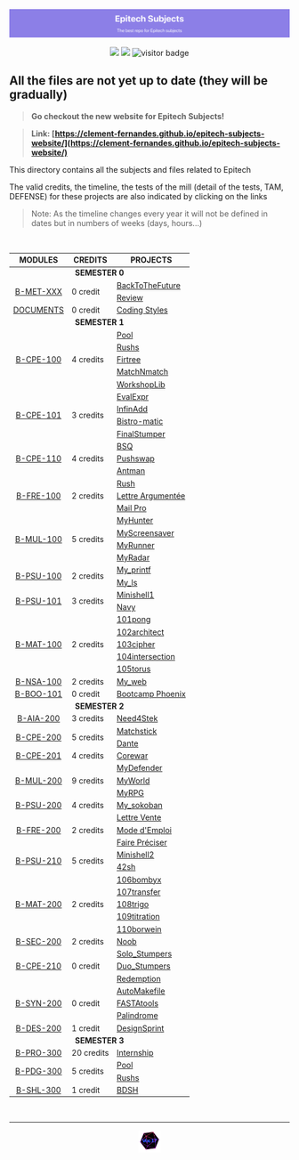 <img src="./bar.png">

<div align="center">

<img src="https://img.shields.io/badge/Github-Studio--17-06DFF9"> <img src="https://img.shields.io/badge/Release-v0.5beta-ff0000"> ![visitor badge](https://visitor-badge.glitch.me/badge?page_id=Studio-17.Epitech-Subjects)

</div>

## All the files are not yet up to date (they will be gradually)

>**Go checkout the new website for Epitech Subjects!**

>**Link: [https://clement-fernandes.github.io/epitech-subjects-website/](https://clement-fernandes.github.io/epitech-subjects-website/)**

This directory contains all the subjects and files related to Epitech

The valid credits, the timeline, the tests of the mill (detail of the tests, TAM, DEFENSE) for these projects are also indicated by clicking on the links

>Note: As the timeline changes every year it will not be defined in dates but in numbers of weeks (days, hours...)

<br>

<table align="center">
    <thead>
        <tr>
            <th>MODULES</th>
            <th>CREDITS</th>
            <th>PROJECTS</th>
        </tr>
    </thead>
    <tbody>
    <tr>
            <td colspan="3" align="center"><strong>SEMESTER 0</strong></td>
    </tr>
    <tr>
            <td rowspan="2" style="text-align: center;"><a href="https://github.com/Studio-17/Epitech-Subjects/tree/main/Semestre_0/B-MET-XXX">B-MET-XXX</a></td>
            <td rowspan="2" >0 credit</td>
            <td><a href="https://github.com/Studio-17/Epitech-Subjects/tree/main/Semestre_0/B-MET-XXX/BackToTheFuture">BackToTheFuture</a></td>
    </tr>
    <tr>
            <td><a href="https://github.com/Studio-17/Epitech-Subjects/tree/main/Semestre_0/B-MET-XXX/Review">Review</a></td>
        </tr>
        <tr>
            <td rowspan="1" style="text-align: center;"><a href="https://github.com/Studio-17/Epitech-Subjects/tree/main/Semestre_0/DOCUMENTS">DOCUMENTS</a></td>
            <td rowspan="1" >0 credit</td>
            <td><a href="https://github.com/Studio-17/Epitech-Subjects/tree/main/Semestre_0/DOCUMENTS/Coding_styles">Coding Styles</a></td>
    </tr>
    <tr>
            <td colspan="3" align="center"><strong>SEMESTER 1</strong></td>
    </tr>
        <tr>
            <td rowspan="5" style="text-align: center;"><a href="https://github.com/Studio-17/Epitech-Subjects/tree/main/Semestre_1/B-CPE-100">B-CPE-100</a></td>
            <td rowspan="5" >4 credits</td>
            <td><a href="https://github.com/Studio-17/Epitech-Subjects/tree/main/Semestre_1/B-CPE-100/Pool">Pool</a></td>
        </tr>
        <tr>
            <td><a href="https://github.com/Studio-17/Epitech-Subjects/tree/main/Semestre_1/B-CPE-100/Rushs">Rushs</a></td>
        </tr>
        <tr>
            <td><a href="https://github.com/Studio-17/Epitech-Subjects/tree/main/Semestre_1/B-CPE-100/Firtree">Firtree</a></td>
        </tr>
        <tr>
            <td><a href="https://github.com/Studio-17/Epitech-Subjects/tree/main/Semestre_1/B-CPE-100/MatchNmatch">MatchNmatch</a></td>
        </tr>
        <tr>
            <td><a href="https://github.com/Studio-17/Epitech-Subjects/tree/main/Semestre_1/B-CPE-100/WorkshopLib">WorkshopLib</a></td>
        </tr>
        <tr>
            <td rowspan="4" style="text-align: center;"><a href="https://github.com/Studio-17/Epitech-Subjects/tree/main/Semestre_1/B-CPE-101">B-CPE-101</a></td>
            <td rowspan="4" >3 credits</td>
            <td><a href="https://github.com/Studio-17/Epitech-Subjects/tree/main/Semestre_1/B-CPE-101/EvalExpr">EvalExpr</a></td>
        </tr>
        <tr>
            <td><a href="https://github.com/Studio-17/Epitech-Subjects/tree/main/Semestre_1/B-CPE-101/InfinAdd">InfinAdd</a></td>
        </tr>
        <tr>
            <td><a href="https://github.com/Studio-17/Epitech-Subjects/tree/main/Semestre_1/B-CPE-101/Bistro-matic">Bistro-matic</a></td>
        </tr>
        <tr>
            <td><a href="https://github.com/Studio-17/Epitech-Subjects/tree/main/Semestre_1/B-CPE-101/FinalStumper">FinalStumper</a></td>
        </tr>
        <tr>
            <td rowspan="3" style="text-align: center;"><a href="https://github.com/Studio-17/Epitech-Subjects/tree/main/Semestre_1/B-CPE-110">B-CPE-110</a></td>
            <td rowspan="3" >4 credits</td>
            <td><a href="https://github.com/Studio-17/Epitech-Subjects/tree/main/Semestre_1/B-CPE-110/BSQ">BSQ</a></td>
        </tr>
        <tr>
            <td><a href="https://github.com/Studio-17/Epitech-Subjects/tree/main/Semestre_1/B-CPE-110/Pushswap">Pushswap</a></td>
        </tr>
        <tr>
            <td><a href="https://github.com/Studio-17/Epitech-Subjects/tree/main/Semestre_1/B-CPE-110/Antman">Antman</a></td>
        </tr>
        <tr>
            <td rowspan="3" style="text-align: center;"><a href="https://github.com/Studio-17/Epitech-Subjects/tree/main/Semestre_1/B-FRE-100">B-FRE-100</a></td>
            <td rowspan="3" >2 credits</td>
            <td><a href="https://github.com/Studio-17/Epitech-Subjects/tree/main/Semestre_1/B-FRE-100/Rush">Rush</a></td>
        </tr>
        <tr>
            <td><a href="https://github.com/Studio-17/Epitech-Subjects/tree/main/Semestre_1/B-FRE-100">Lettre Argumentée</a></td>
        </tr>
        <tr>
            <td><a href="https://github.com/Studio-17/Epitech-Subjects/tree/main/Semestre_1/B-FRE-100">Mail Pro</a></td>
        </tr>
        <tr>
            <td rowspan="4" style="text-align: center;"><a href="https://github.com/Studio-17/Epitech-Subjects/tree/main/Semestre_1/B-MUL-100">B-MUL-100</a></td>
            <td rowspan="4" >5 credits</td>
            <td><a href="https://github.com/Studio-17/Epitech-Subjects/tree/main/Semestre_1/B-MUL-100/MyHunter">MyHunter</a></td>
        </tr>
        <tr>
            <td><a href="https://github.com/Studio-17/Epitech-Subjects/tree/main/Semestre_1/B-MUL-100/MyScreensaver">MyScreensaver</a></td>
        </tr>
        <tr>
            <td><a href="https://github.com/Studio-17/Epitech-Subjects/tree/main/Semestre_1/B-MUL-100/MyRunner">MyRunner</a></td>
        </tr>
        <tr>
            <td><a href="https://github.com/Studio-17/Epitech-Subjects/tree/main/Semestre_1/B-MUL-100/MyRadar">MyRadar</a></td>
        </tr>
        <tr>
            <td rowspan="2" style="text-align: center;"><a href="https://github.com/Studio-17/Epitech-Subjects/tree/main/Semestre_1/B-PSU-100">B-PSU-100</a></td>
            <td rowspan="2" >2 credits</td>
            <td><a href="https://github.com/Studio-17/Epitech-Subjects/tree/main/Semestre_1/B-PSU-100/My_printf">My_printf</a></td>
        </tr>
        <tr>
            <td><a href="https://github.com/Studio-17/Epitech-Subjects/tree/main/Semestre_1/B-PSU-100/My_ls">My_ls</a></td>
        </tr>
        <tr>
            <td rowspan="2" style="text-align: center;"><a href="https://github.com/Studio-17/Epitech-Subjects/tree/main/Semestre_1/B-PSU-101">B-PSU-101</a></td>
            <td rowspan="2" >3 credits</td>
            <td><a href="https://github.com/Studio-17/Epitech-Subjects/tree/main/Semestre_1/B-PSU-101/Minishell1">Minishell1</a></td>
        </tr>
        <tr>
            <td><a href="https://github.com/Studio-17/Epitech-Subjects/tree/main/Semestre_1/B-PSU-101/Navy">Navy</a></td>
        </tr>
        <tr>
            <td rowspan="5" style="text-align: center;"><a href="https://github.com/Studio-17/Epitech-Subjects/tree/main/Semestre_1/B-MAT-100">B-MAT-100</a></td>
            <td rowspan="5" >2 credits</td>
            <td><a href="https://github.com/Studio-17/Epitech-Subjects/tree/main/Semestre_1/B-MAT-100/101pong">101pong</a></td>
        </tr>
        <tr>
            <td><a href="https://github.com/Studio-17/Epitech-Subjects/tree/main/Semestre_1/B-MAT-100/102architect">102architect</a></td>
        </tr>
        <tr>
            <td><a href="https://github.com/Studio-17/Epitech-Subjects/tree/main/Semestre_1/B-MAT-100/103cipher">103cipher</a></td>
        </tr>
        <tr>
            <td><a href="https://github.com/Studio-17/Epitech-Subjects/tree/main/Semestre_1/B-MAT-100/104intersection">104intersection</a></td>
        </tr>
        <tr>
            <td><a href="https://github.com/Studio-17/Epitech-Subjects/tree/main/Semestre_1/B-MAT-100/105torus">105torus</a></td>
        </tr>
        <tr>
            <td rowspan="1" style="text-align: center;"><a href="https://github.com/Studio-17/Epitech-Subjects/tree/main/Semestre_1/B-NSA-100">B-NSA-100</a></td>
            <td rowspan="1" >2 credits</td>
            <td><a href="https://github.com/Studio-17/Epitech-Subjects/tree/main/Semestre_1/B-NSA-100/My_web">My_web</a></td>
        </tr>
        <tr>
            <td rowspan="1" style="text-align: center;"><a href="./Semestre_1/B-BOO-101">B-BOO-101</a></td>
            <td rowspan="1" >0 credit</td>
            <td><a href="https://github.com/Studio-17/Epitech-Subjects/tree/main/Semestre_1/B-BOO-101/Bootcamp_Phoenix">Bootcamp Phoenix</a></td>
        </tr>
        <tr>
            <td colspan="3" align="center"><strong>SEMESTER 2</strong></td>
        </tr>
        <tr>
            <td rowspan="1" style="text-align: center;"><a href="https://github.com/Studio-17/Epitech-Subjects/tree/main/Semestre_2/B-AIA-200">B-AIA-200</a></td>
            <td rowspan="1" >3 credits</td>
            <td><a href="https://github.com/Studio-17/Epitech-Subjects/tree/main/Semestre_2/B-AIA-200/Need4Stek">Need4Stek</a></td>
        </tr>
        <tr>
            <td rowspan="2" style="text-align: center;"><a href="https://github.com/Studio-17/Epitech-Subjects/tree/main/Semestre_2/B-CPE-200">B-CPE-200</a></td>
            <td rowspan="2" >5 credits</td>
            <td><a href="https://github.com/Studio-17/Epitech-Subjects/tree/main/Semestre_2/B-CPE-200/Matchstick">Matchstick</a></td>
        </tr>
        <tr>
            <td><a href="https://github.com/Studio-17/Epitech-Subjects/tree/main/Semestre_2/B-CPE-200/Dante">Dante</a></td>
        </tr>
        <tr>
            <td rowspan="1" style="text-align: center;"><a href="https://github.com/Studio-17/Epitech-Subjects/tree/main/Semestre_2/B-CPE-201">B-CPE-201</a></td>
            <td rowspan="1" >4 credits</td>
            <td><a href="https://github.com/Studio-17/Epitech-Subjects/tree/main/Semestre_2/B-CPE-201/Corewar">Corewar</a></td>
        </tr>
        <tr>
            <td rowspan="3" style="text-align: center;"><a href="https://github.com/Studio-17/Epitech-Subjects/tree/main/Semestre_2/B-MUL-200">B-MUL-200</a></td>
            <td rowspan="3" >9 credits</td>
            <td><a href="https://github.com/Studio-17/Epitech-Subjects/tree/main/Semestre_2/B-MUL-200/MyDefender">MyDefender</a></td>
        </tr>
        <tr>
            <td><a href="https://github.com/Studio-17/Epitech-Subjects/tree/main/Semestre_2/B-MUL-200/MyWorld">MyWorld</a></td>
        </tr>
        <tr>
            <td><a href="https://github.com/Studio-17/Epitech-Subjects/tree/main/Semestre_2/B-MUL-200/MyRPG">MyRPG</a></td>
        </tr>
        <tr>
            <td rowspan="1" style="text-align: center;"><a href="https://github.com/Studio-17/Epitech-Subjects/tree/main/Semestre_2/B-PSU-200">B-PSU-200</a></td>
            <td rowspan="1" >4 credits</td>
            <td><a href="https://github.com/Studio-17/Epitech-Subjects/tree/main/Semestre_2/B-PSU-200/My_sokoban">My_sokoban</a></td>
        </tr>
        <tr>
            <td rowspan="3" style="text-align: center;"><a href="https://github.com/Studio-17/Epitech-Subjects/tree/main/Semestre_2/B-FRE-200">B-FRE-200</a></td>
            <td rowspan="3" >2 credits</td>
            <td><a href="https://github.com/Studio-17/Epitech-Subjects/tree/main/Semestre_2/B-FRE-200/Lettre Vente">Lettre Vente</a></td>
        </tr>
        <tr>
            <td><a href="https://github.com/Studio-17/Epitech-Subjects/tree/main/Semestre_2/B-FRE-200/ModeEmploi">Mode d'Emploi</a></td>
        </tr>
        <tr>
            <td><a href="https://github.com/Studio-17/Epitech-Subjects/tree/main/Semestre_2/B-FRE-200/FairePréciser">Faire Préciser</a></td>
        </tr>
        <tr>
            <td rowspan="2" style="text-align: center;"><a href="https://github.com/Studio-17/Epitech-Subjects/tree/main/Semestre_2/B-PSU-210">B-PSU-210</a></td>
            <td rowspan="2" >5 credits</td>
            <td><a href="https://github.com/Studio-17/Epitech-Subjects/tree/main/Semestre_2/B-PSU-210/minishell2">Minishell2</a></td>
        </tr>
        <tr>
            <td><a href="https://github.com/Studio-17/Epitech-Subjects/tree/main/Semestre_2/B-PSU-210/42sh">42sh</a></td>
        </tr>
        <tr>
            <td rowspan="5" style="text-align: center;"><a href="https://github.com/Studio-17/Epitech-Subjects/tree/main/Semestre_2/B-MAT-200">B-MAT-200</a></td>
            <td rowspan="5" >2 credits</td>
            <td><a href="https://github.com/Studio-17/Epitech-Subjects/tree/main/Semestre_2/B-MAT-200/106bombyx">106bombyx</a></td>
        </tr>
        <tr>
            <td><a href="https://github.com/Studio-17/Epitech-Subjects/tree/main/Semestre_2/B-MAT-200/107transfer">107transfer</a></td>
        </tr>
        <tr>
            <td><a href="https://github.com/Studio-17/Epitech-Subjects/tree/main/Semestre_2/B-MAT-200/108trigo">108trigo</a></td>
        </tr>
        <tr>
            <td><a href="https://github.com/Studio-17/Epitech-Subjects/tree/main/Semestre_2/B-MAT-200/109titration">109titration</a></td>
        </tr>
        <tr>
            <td><a href="https://github.com/Studio-17/Epitech-Subjects/tree/main/Semestre_2/B-MAT-200/110borwein">110borwein</a></td>
        </tr>
        <tr>
            <td rowspan="1" style="text-align: center;"><a href="https://github.com/Studio-17/Epitech-Subjects/tree/main/Semestre_2/B-SEC-200">B-SEC-200</a></td>
            <td rowspan="1" >2 credits</td>
            <td><a href="https://github.com/Studio-17/Epitech-Subjects/tree/main/Semestre_2/B-SEC-200/Noob">Noob</a></td>
        </tr>
        <tr>
            <td rowspan="3" style="text-align: center;"><a href="https://github.com/Studio-17/Epitech-Subjects/tree/main/Semestre_2/B-CPE-210">B-CPE-210</a></td>
            <td rowspan="3" >0 credit</td>
            <td><a href="https://github.com/Studio-17/Epitech-Subjects/tree/main/Semestre_2/B-CPE-210/Solo_Stumpers">Solo_Stumpers</a></td>
        </tr>
        <tr>
            <td><a href="https://github.com/Studio-17/Epitech-Subjects/tree/main/Semestre_2/B-CPE-210/Duo_Stumpers">Duo_Stumpers</a></td>
        </tr>
        <tr>
            <td><a href="https://github.com/Studio-17/Epitech-Subjects/tree/main/Semestre_2/B-CPE-210/Redemption">Redemption</a></td>
        </tr>
        <tr>
            <td rowspan="3" style="text-align: center;"><a href="https://github.com/Studio-17/Epitech-Subjects/tree/main/Semestre_2/B-SYN-200">B-SYN-200</a></td>
            <td rowspan="3" >0 credit</td>
            <td><a href="https://github.com/Studio-17/Epitech-Subjects/tree/main/Semestre_2/B-SYN-200/AutoMakefile">AutoMakefile</a></td>
        </tr>
        <tr>
        <td><a href="https://github.com/Studio-17/Epitech-Subjects/tree/main/Semestre_2/B-SYN-200/FASTAtools">FASTAtools</a></td>
        </tr>
        <tr>
            <td><a href="https://github.com/Studio-17/Epitech-Subjects/tree/main/Semestre_2/B-SYN-200/Palindrome">Palindrome</a></td>
        </tr>
        <tr>
            <td rowspan="1" style="text-align: center;"><a href="https://github.com/Studio-17/Epitech-Subjects/tree/main/Semestre_2/B-DES-200">B-DES-200</a></td>
            <td rowspan="1" >1 credit</td>
            <td><a href="https://github.com/Studio-17/Epitech-Subjects/tree/main/Semestre_2/B-DES-200">DesignSprint</a></td>
        </tr>
        <tr>
            <td colspan="3" align="center"><strong>SEMESTER 3</strong></td>
        </tr>
        <tr>
            <td rowspan="1" style="text-align: center;"><a href="https://github.com/Studio-17/Epitech-Subjects/tree/main/Semestre_3/B-PRO-300">B-PRO-300</a></td>
            <td rowspan="1" >20 credits</td>
            <td><a href="https://github.com/Studio-17/Epitech-Subjects/tree/main/Semestre_3/B-PRO-300/Internship">Internship</a></td>
        </tr>
        <tr>
            <td rowspan="2" style="text-align: center;"><a href="https://github.com/Studio-17/Epitech-Subjects/tree/main/Semestre_3/B-PDG-300">B-PDG-300</a></td>
            <td rowspan="2" >5 credits</td>
            <td><a href="https://github.com/Studio-17/Epitech-Subjects/tree/main/Semestre_3/B-PDG-300/Pool">Pool</a></td>
        </tr>
        <tr>
            <td><a href="https://github.com/Studio-17/Epitech-Subjects/tree/main/Semestre_3/B-PDG-300/Rushs">Rushs</a></td>
        </tr>
        <tr>
            <td rowspan="1" style="text-align: center;"><a href="https://github.com/Studio-17/Epitech-Subjects/tree/main/Semestre_3/B-SHL-300">B-SHL-300</a></td>
            <td rowspan="1" >1 credit</td>
            <td><a href="https://github.com/Studio-17/Epitech-Subjects/tree/main/Semestre_3/B-SHL-300/BDSH">BDSH</a></td>
        </tr>
    </tbody>
</table>

<br>

---

<div align="center">

<a href="https://github.com/Studio-17" target="_blank"><img src="./voc17.gif" width="40"></a>

</div>
